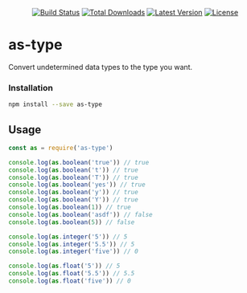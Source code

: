 <p align="center">
<a href="https://github.com/shnhrrsn/as-type/actions"><img src="https://github.com/shnhrrsn/as-type/workflows/test/badge.svg" alt="Build Status"></a>
<a href="https://www.npmjs.com/package/as-type"><img src="https://img.shields.io/npm/dt/as-type.svg" alt="Total Downloads"></a>
<a href="https://www.npmjs.com/package/as-type"><img src="https://img.shields.io/npm/v/as-type.svg" alt="Latest Version"></a>
<a href="./LICENSE"><img src="https://img.shields.io/npm/l/as-type.svg" alt="License"></a>
</p>

# as-type

Convert undetermined data types to the type you want.

### Installation

```sh
npm install --save as-type
```

## Usage

```js
const as = require('as-type')

console.log(as.boolean('true')) // true
console.log(as.boolean('t')) // true
console.log(as.boolean('T')) // true
console.log(as.boolean('yes')) // true
console.log(as.boolean('y')) // true
console.log(as.boolean('Y')) // true
console.log(as.boolean(1)) // true
console.log(as.boolean('asdf')) // false
console.log(as.boolean(5)) // false

console.log(as.integer('5')) // 5
console.log(as.integer('5.5')) // 5
console.log(as.integer('five')) // 0

console.log(as.float('5')) // 5
console.log(as.float('5.5')) // 5.5
console.log(as.float('five')) // 0
```
